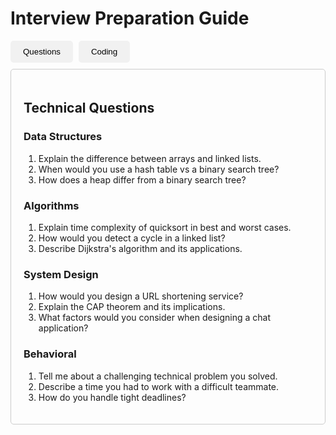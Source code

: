 # Interview Preparation Guide

<div>
  <button onclick="showTab('questions')">Questions</button>
  <button onclick="showTab('coding')">Coding</button>
</div>

<div id="questions" class="tab-content" style="display:block;">
  <h2>Technical Questions</h2>

  ### Data Structures
  1. Explain the difference between arrays and linked lists.
  2. When would you use a hash table vs a binary search tree?
  3. How does a heap differ from a binary search tree?

  ### Algorithms
  1. Explain time complexity of quicksort in best and worst cases.
  2. How would you detect a cycle in a linked list?
  3. Describe Dijkstra's algorithm and its applications.

  ### System Design
  1. How would you design a URL shortening service?
  2. Explain the CAP theorem and its implications.
  3. What factors would you consider when designing a chat application?

  ### Behavioral
  1. Tell me about a challenging technical problem you solved.
  2. Describe a time you had to work with a difficult teammate.
  3. How do you handle tight deadlines?
</div>

<div id="coding" class="tab-content" style="display:none;">
  <h2>Coding Problems</h2>

  ### Easy Level
  1. Two Sum - Find two numbers that add up to a target
  2. Reverse a string in-place
  3. Validate balanced parentheses

  ### Medium Level
  1. Implement a LRU Cache
  2. Clone a graph with possible cycles
  3. Find the longest palindromic substring

  ### Hard Level
  1. Regular expression matching
  2. Trapping rain water problem
  3. Median of two sorted arrays

  ### Practice Platforms
  - LeetCode
  - HackerRank
  - CodeSignal
  - CodeForces

  ### Tips
  - Always clarify requirements first
  - Talk through your thought process
  - Start with brute force, then optimize
  - Write clean, modular code
</div>

<script>
function showTab(tabName) {
  const tabs = document.getElementsByClassName("tab-content");
  for (let i = 0; i < tabs.length; i++) {
    tabs[i].style.display = "none";
  }
  document.getElementById(tabName).style.display = "block";
}
</script>

<style>
button {
  padding: 10px 20px;
  margin-right: 5px;
  background-color: #f1f1f1;
  border: none;
  cursor: pointer;
  border-radius: 5px;
}

button:hover {
  background-color: #ddd;
}

.tab-content {
  padding: 20px;
  border: 1px solid #ccc;
  border-radius: 5px;
  margin-top: 10px;
}
</style>
